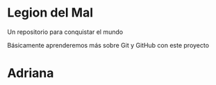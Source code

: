 # Legion del Mal
Un repositorio para conquistar el mundo

Básicamente aprenderemos más sobre Git y GitHub con este proyecto


# Adriana


